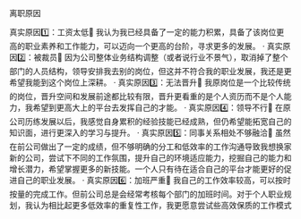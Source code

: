 离职原因

真实原因1️⃣：工资太低🙅
我认为我已经具备了一定的能力积累，具备了该岗位更高的职业素养和工作能力，可以迈向一个更高的台阶，寻求更多的发展。
·
真实原因2️⃣：被裁员🙅
因为公司整体业务结构调整（或者说行业不景气），取消掉了整个部门的人员结构，领导安排我去别的岗位，但这并不符合我的职业发展，我还是更希望我能到这个岗位上深耕。
·
真实原因3️⃣：无法晋升🙅
我原岗位是一个比较传统的岗位，晋升空间和发展前途都比较有限，晋升更看重的是个人资历而不是个人能力，我希望到更高大上的平台去发挥自己的才能。
·
真实原因4️⃣：领导不行🙅
在原公司历练发展以后，我感觉自身累积的经验技能已经成熟，但仍希望能拓宽自己的知识面，进行更深入的学习与提升。
·
真实原因5️⃣：同事关系相处不够融洽🙅
虽然在前公司做出了一定的成绩，但不够明确的分工和低效率的工作沟通导致我想换家新的公司，尝试下不同的工作氛围，提升自己的环境适应能力，挖掘自己的能力和增长潜力，希望掌握更多的新技能。一个人只有待在适合自己的平台才能更好的促进自己的职业发展。
·
真实原因6️⃣：加班严重🙅
我自己的工作效率较高，可以按时按量的完成工作。但前公司总是会经常考核每个部门的加班时间。对于个人职业规划，我认为相比起更多低效率的重复性工作，我更愿意尝试些高效保质的工作模式
